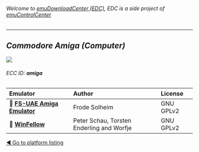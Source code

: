 ###### Welcome to [emuDownloadCenter (EDC)](https://github.com/PhoenixInteractiveNL/emuDownloadCenter/wiki/), EDC is a side project of [emuControlCenter](https://github.com/PhoenixInteractiveNL/emuControlCenter/wiki/)
***
## _Commodore Amiga (Computer)_
![](https://raw.githubusercontent.com/wiki/PhoenixInteractiveNL/emuDownloadCenter/images_platform/ecc_amiga_teaser.png)
###### ECC ID: **amiga**

| Emulator   | Author      | License     |
|:-----------|:------------|:------------|
| :file_folder: [**FS-UAE Amiga Emulator**](https://github.com/PhoenixInteractiveNL/emuDownloadCenter/wiki/Emulator-fsuae#menu) | Frode Solheim | GNU GPLv2 |
| :file_folder: [**WinFellow**](https://github.com/PhoenixInteractiveNL/emuDownloadCenter/wiki/Emulator-winfellow#menu) | Peter Schau, Torsten Enderling and Worfje | GNU GPLv2 |

[:arrow_backward: Go to platform listing](https://github.com/PhoenixInteractiveNL/emuDownloadCenter/wiki/EDC-Platform-List)
